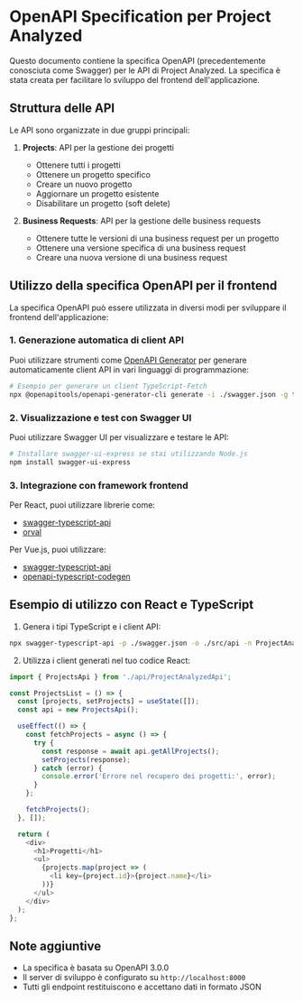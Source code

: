 # OpenAPI Specification per Project Analyzed

Questo documento contiene la specifica OpenAPI (precedentemente conosciuta come Swagger) per le API di Project Analyzed. La specifica è stata creata per facilitare lo sviluppo del frontend dell'applicazione.

## Struttura delle API

Le API sono organizzate in due gruppi principali:

1. **Projects**: API per la gestione dei progetti
   - Ottenere tutti i progetti
   - Ottenere un progetto specifico
   - Creare un nuovo progetto
   - Aggiornare un progetto esistente
   - Disabilitare un progetto (soft delete)

2. **Business Requests**: API per la gestione delle business requests
   - Ottenere tutte le versioni di una business request per un progetto
   - Ottenere una versione specifica di una business request
   - Creare una nuova versione di una business request

## Utilizzo della specifica OpenAPI per il frontend

La specifica OpenAPI può essere utilizzata in diversi modi per sviluppare il frontend dell'applicazione:

### 1. Generazione automatica di client API

Puoi utilizzare strumenti come [OpenAPI Generator](https://openapi-generator.tech/) per generare automaticamente client API in vari linguaggi di programmazione:

```bash
# Esempio per generare un client TypeScript-Fetch
npx @openapitools/openapi-generator-cli generate -i ./swagger.json -g typescript-fetch -o ./frontend/src/api
```

### 2. Visualizzazione e test con Swagger UI

Puoi utilizzare Swagger UI per visualizzare e testare le API:

```bash
# Installare swagger-ui-express se stai utilizzando Node.js
npm install swagger-ui-express
```

### 3. Integrazione con framework frontend

Per React, puoi utilizzare librerie come:
- [swagger-typescript-api](https://github.com/acacode/swagger-typescript-api)
- [orval](https://orval.dev/)

Per Vue.js, puoi utilizzare:
- [swagger-typescript-api](https://github.com/acacode/swagger-typescript-api)
- [openapi-typescript-codegen](https://github.com/ferdikoomen/openapi-typescript-codegen)

## Esempio di utilizzo con React e TypeScript

1. Genera i tipi TypeScript e i client API:

```bash
npx swagger-typescript-api -p ./swagger.json -o ./src/api -n ProjectAnalyzedApi.ts
```

2. Utilizza i client generati nel tuo codice React:

```typescript
import { ProjectsApi } from './api/ProjectAnalyzedApi';

const ProjectsList = () => {
  const [projects, setProjects] = useState([]);
  const api = new ProjectsApi();

  useEffect(() => {
    const fetchProjects = async () => {
      try {
        const response = await api.getAllProjects();
        setProjects(response);
      } catch (error) {
        console.error('Errore nel recupero dei progetti:', error);
      }
    };

    fetchProjects();
  }, []);

  return (
    <div>
      <h1>Progetti</h1>
      <ul>
        {projects.map(project => (
          <li key={project.id}>{project.name}</li>
        ))}
      </ul>
    </div>
  );
};
```

## Note aggiuntive

- La specifica è basata su OpenAPI 3.0.0
- Il server di sviluppo è configurato su `http://localhost:8000`
- Tutti gli endpoint restituiscono e accettano dati in formato JSON